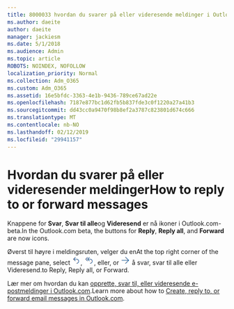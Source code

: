 ```yaml
---
title: 8000033 hvordan du svarer på eller videresende meldinger i Outlook.com-beta
ms.author: daeite
author: daeite
manager: jackiesm
ms.date: 5/1/2018
ms.audience: Admin
ms.topic: article
ROBOTS: NOINDEX, NOFOLLOW
localization_priority: Normal
ms.collection: Adm_O365
ms.custom: Adm_O365
ms.assetid: 16e5bfdc-3363-4e1b-9436-789ce67ad22e
ms.openlocfilehash: 7187e877bc1d62fb5b837fde3c0f1220a27a41b3
ms.sourcegitcommit: dd43cc0a9470f98b8ef2a3787c823801d674c666
ms.translationtype: MT
ms.contentlocale: nb-NO
ms.lasthandoff: 02/12/2019
ms.locfileid: "29941157"
---
```

# <a name="how-to-reply-to-or-forward-messages"></a><span data-ttu-id="8b4d6-102">Hvordan du svarer på eller videresender meldinger</span><span class="sxs-lookup"><span data-stu-id="8b4d6-102">How to reply to or forward messages</span></span>

<span data-ttu-id="8b4d6-103">Knappene for **Svar**, **Svar til alle**og **Videresend** er nå ikoner i Outlook.com-beta.</span><span class="sxs-lookup"><span data-stu-id="8b4d6-103">In the Outlook.com beta, the buttons for **Reply**, **Reply all**, and **Forward** are now icons.</span></span> 
  
<span data-ttu-id="8b4d6-104">Øverst til høyre i meldingsruten, velger du en</span><span class="sxs-lookup"><span data-stu-id="8b4d6-104">At the top right corner of the message pane, select</span></span> ![Svar](media/08ad5200-369a-4a2f-bef5-ebdcbef5545f.png)<span data-ttu-id="8b4d6-106">,</span><span class="sxs-lookup"><span data-stu-id="8b4d6-106"></span></span> ![Svar til alle](media/be5f41a1-dbea-471f-ba5d-7be4256922d2.png)<span data-ttu-id="8b4d6-108">, eller</span><span class="sxs-lookup"><span data-stu-id="8b4d6-108">, or</span></span> ![Fremover](media/29fd06ec-1642-40d1-8faa-ec437ef156fc.png) <span data-ttu-id="8b4d6-110">å svar, svar til alle eller Videresend.</span><span class="sxs-lookup"><span data-stu-id="8b4d6-110">to Reply, Reply all, or Forward.</span></span> 
  
<span data-ttu-id="8b4d6-111">Lær mer om hvordan du kan [opprette, svar til, eller videresende e-postmeldinger i Outlook.com](https://go.microsoft.com/fwlink/p/?linkid=873141).</span><span class="sxs-lookup"><span data-stu-id="8b4d6-111">Learn more about how to [Create, reply to, or forward email messages in Outlook.com](https://go.microsoft.com/fwlink/p/?linkid=873141).</span></span>
  

